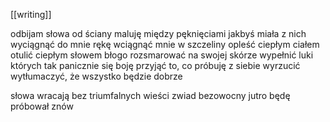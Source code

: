 [[writing]]

odbijam słowa od ściany
maluję między pęknięciami
jakbyś miała z nich wyciągnąć do mnie rękę
wciągnąć mnie w szczeliny
opleść ciepłym ciałem
otulić ciepłym słowem
błogo rozsmarować na swojej skórze
wypełnić luki których tak panicznie się boję
przyjąć to, co próbuję z siebie wyrzucić
wytłumaczyć, że wszystko będzie dobrze

słowa wracają bez triumfalnych wieści
zwiad bezowocny
jutro będę próbował znów
